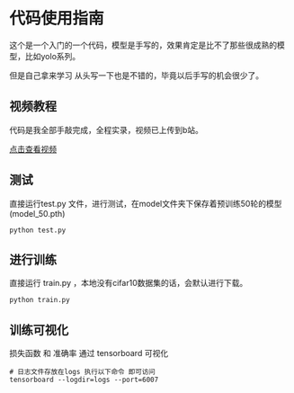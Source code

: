 # 代码使用指南

这个是一个入门的一个代码，模型是手写的，效果肯定是比不了那些很成熟的模型，比如yolo系列。

但是自己拿来学习 从头写一下也是不错的，毕竟以后手写的机会很少了。





## 视频教程

代码是我全部手敲完成，全程实录，视频已上传到b站。

[点击查看视频](https://www.bilibili.com/video/BV1dT411z7mm/)

## 测试

直接运行test.py 文件，进行测试，在model文件夹下保存着预训练50轮的模型(model_50.pth)

```
python test.py
```



## 进行训练

直接运行 train.py ，本地没有cifar10数据集的话，会默认进行下载。

```
python train.py
```





## 训练可视化

损失函数 和 准确率 通过 tensorboard 可视化

```
# 日志文件存放在logs 执行以下命令 即可访问 
tensorboard --logdir=logs --port=6007
```









